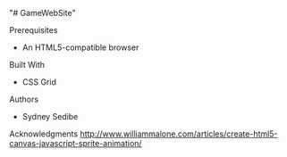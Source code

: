 "# GameWebSite" 

Prerequisites

- An HTML5-compatible browser

Built With
- CSS Grid

Authors
- Sydney Sedibe

Acknowledgments
http://www.williammalone.com/articles/create-html5-canvas-javascript-sprite-animation/

